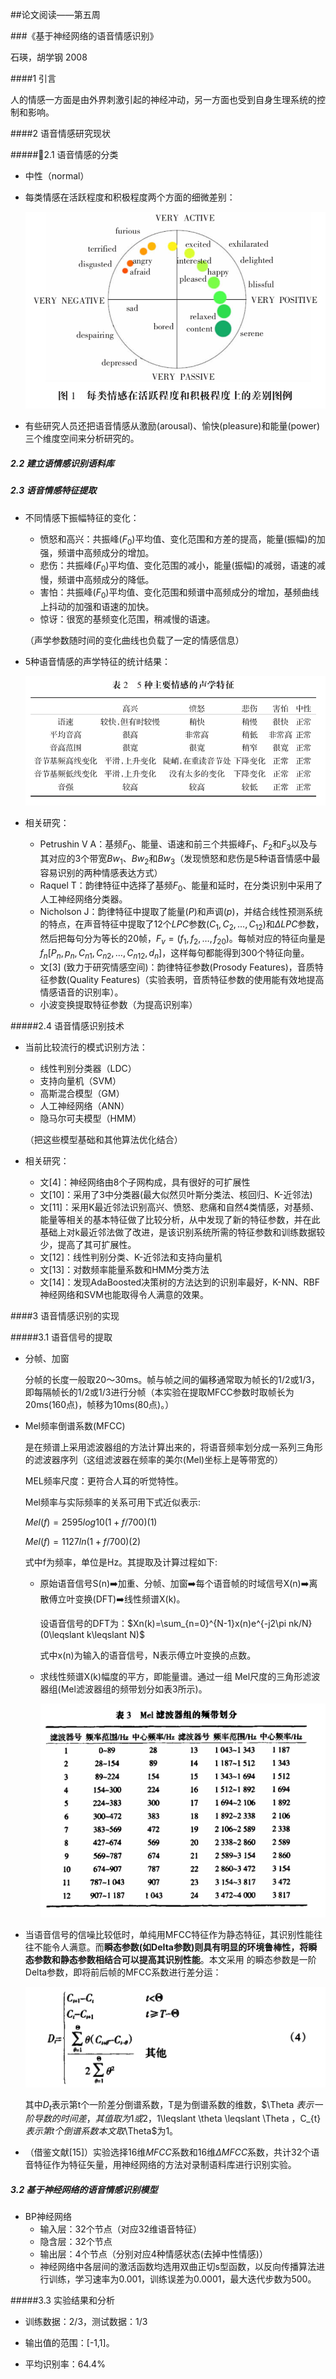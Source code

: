 ##论文阅读——第五周

###《基于神经网络的语音情感识别》

石瑛，胡学钢  2008

####1 引言

人的情感一方面是由外界刺激引起的神经冲动，另一方面也受到自身生理系统的控制和影响。

####2 语音情感研究现状

#####􏱉2.1 语音情感的分类

* 中性（normal）

* 每类情感在活跃程度和积极程度两个方面的细微差别：

  ![](https://github.com/guohui15661353950/pictures/blob/master/屏幕快照%202019-03-31%20上午10.42.06.png?raw=true)

* 有些研究人员还把语音情感从激励(arousal)、愉快(pleasure)和能量(power)三个维度空间来分析研究的。

##### 2.2 建立语情感识别语料库

##### 2.3 语音情感特征提取

* 不同情感下振幅特征的变化：

  * 愤怒和高兴：共振峰($F_{0}​$)平均值、变化范围和方差的提高，能量(振幅)的加强，频谱中高频成分的增加。
  * 悲伤：共振峰($F_{0}$)平均值、变化范围的减小，能量(振幅)的减弱，语速的减慢，频谱中高频成分的降低。
  * 害怕：共振峰($F_{0}$)平均值、变化范围和频谱中高频成分的增加，基频曲线上抖动的加强和语速的加快。
  * 惊讶：很宽的基频变化范围，稍减慢的语速。

  （声学参数随时间的变化曲线也负载了一定的情感信息）

* 5种语音情感的声学特征的统计结果：

  ![](https://github.com/guohui15661353950/pictures/blob/master/屏幕快照%202019-03-31%20上午11.07.15.png?raw=true)

* 相关研究：

  * Petrushin V A：基频$F_{0}$、能量、语速和前三个共振峰$F_{1}$、$F_{2}$和$F_{3}$以及与其对应的3个带宽$Bw_{1}$、$Bw_{2}$和$Bw_{3}$（发现愤怒和悲伤是5种语音情感中最容易识别的两种情感表达方式）
  * Raquel T：韵律特征中选择了基频$F_{0}$、能量和延时，在分类识别中采用了人工神经网络分类器。
  * Nicholson J：韵律特征中提取了能量($P$)和声调($p$)，并结合线性预测系统的特点，在声音特征中提取了12个$LPC$参数($C_{1},C_{2},…,C_{12}$)和$\Delta LPC$参数，然后把每句分为等长的20帧，$F_{v}=\left ( f_{1},f_{2},…,f_{20}\right )$。每帧对应的特征向量是$f_{n}[P_{n},p_{n},C_{n1},C_{n2},…,C_{n12},d_{n}]$，这样每句都能得到300个特征向量。
  * 文[3] (致力于研究情感空间)：韵律特征参数(Prosody Features)，音质特征参数(Quality Features)（实验表明，音质特征参数的使用能有效地提高情感语音的识别率）。
  * 小波变换提取特征参数（为提高识别率）

#####2.4 语音情感识别技术

* 当前比较流行的模式识别方法：

  * 线性判别分类器（LDC）
  * 支持向量机（SVM）
  * 高斯混合模型（GM）
  * 人工神经网络（ANN）
  * 隐马尔可夫模型（HMM）

  （把这些模型基础和其他算法优化结合）

* 相关研究：

  * 文[4]：神经网络由8个子网构成，具有很好的可扩展性
  * 文[10]：采用了3中分类器(最大似然贝叶斯分类法、核回归、K-近邻法)
  * 文[11]：采用K最近邻法识别高兴、愤怒、悲痛和自然4类情感，对基频、能量等相关的基本特征做了比较分析，从中发现了新的特征参数，并在此基础上对k最近邻法做了改进，是该识别系统所需的特征参数和训练数据较少，提高了其可扩展性。
  * 文[12]：线性判别分类、K-近邻法和支持向量机
  * 文[13]：对数频率能量系数和HMM分类方法
  * 文[14]：发现AdaBoosted决策树的方法达到的识别率最好，K-NN、RBF神经网络和SVM也能取得令人满意的效果。



####3 语音情感识别的实现

#####3.1 语音信号的提取

* 分帧、加窗

  分帧的长度一般取20～30ms。帧与帧之间的偏移通常取为帧长的1/2或1/3，即每隔帧长的1/2或1/3进行分帧（本实验在提取MFCC参数时取帧长为20ms(160点)，帧移为10ms(80点)。）

* Mel频率倒谱系数(MFCC)

  是在频谱上采用滤波器组的方法计算出来的，将语音频率划分成一系列三角形的滤波器序列（这组滤波器在频率的美尔(Mel)坐标上是等带宽的）

  MEL频率尺度：更符合人耳的听觉特性。

  Mel频率与实际频率的关系可用下式近似表示:

  $Mel(f)=2595log10(1+f/700)                       \left ( 1 \right )$

  $Mel(f)=1127ln(1+f/700)\left ( 2\right )$

  式中f为频率，单位是Hz。其提取及计算过程如下:

  * 原始语音信号S(n)➡️加重、分帧、加窗➡️每个语音帧的时域信号X(n)➡️离散傅立叶变换(DFT)➡️线性频谱X(k)。

    设语音信号的DFT为：$Xn(k)=\sum_{n=0}^{N-1}x(n)e^{-j2\pi nk/N}     (0\leqslant k\leqslant N)$

    式中x(n)为输入的语音信号，N表示傅立叶变换的点数。

  * 求线性频谱X(k)幅度的平方，即能量谱。通过一组 Mel尺度的三角形滤波器组(Mel滤波器组的频带划分如表3所示)。 

    ![](https://github.com/guohui15661353950/pictures/blob/master/屏幕快照%202019-03-31%20下午5.32.26.png?raw=true)

* 当语音信号的信噪比较低时，单纯用MFCC特征作为静态特征，其识别性能往往不能令人满意。而**瞬态参数(如DeIta参数)则具有明显的环境鲁棒性，将瞬态参数和静态参数相结合可以提高其识别性能**。本文采用
  的瞬态参数是一阶Delta参数，即将前后帧的MFCC系数进行差分运：

  ![](https://github.com/guohui15661353950/pictures/blob/master/屏幕快照%202019-03-31%20下午5.42.24.png?raw=true)

  其中$D_{t}$表示第t个一阶差分倒谱系数，T是为倒谱系数的维数，$\Theta $表示一阶导数的时间差，其值取为1或2，$1\leqslant \theta  \leqslant \Theta $，$C_{t}$表示第t个倒谱系数本文取$\Theta ​$为1。

* （借鉴文献[15]）实验选择16维$MFCC$系数和16维$\Delta MFCC$系数，共计32个语音特征作为特征矢量，用神经网络的方法对录制语料库进行识别实验。

##### 3.2 基于神经网络的语音情感识别模型

* BP神经网络
  * 输入层：32个节点（对应32维语音特征）
  * 隐含层：32个节点
  * 输出层：4个节点（分别对应4种情感状态(去掉中性情感)）
  * 神经网络中各层间的激活函数均选用双曲正切s型函数，以反向传播算法进行训练，学习速率为0.001，训练误差为0.0001，最大迭代步数为500。

#####3.3 实验结果和分析

* 训练数据：2/3，测试数据：1/3

* 输出值的范围：[-1,1]。

* 平均识别率：64.4%







